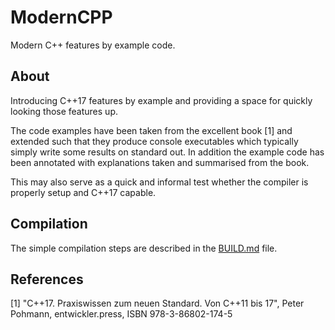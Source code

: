 # ModernCPP
Modern C++ features by example code.

## About
Introducing C++17 features by example and providing a space for quickly looking those features up.

The code examples have been taken from the excellent book [1] and extended such that they produce console executables which typically simply write some results on standard out. In addition the example code has been annotated with explanations taken and summarised from the book.

This may also serve as a quick and informal test whether the compiler is properly setup and C++17 capable.

## Compilation
The simple compilation steps are described in the [BUILD.md](./BUILD.md) file.

## References
[1] "C++17. Praxiswissen zum neuen Standard. Von C++11 bis 17", Peter Pohmann, entwickler.press, ISBN 978-3-86802-174-5




